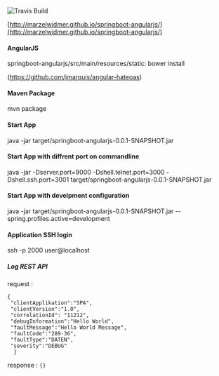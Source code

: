 

![Travis Build](https://travis-ci.org/marzelwidmer/springboot-angularjs.svg?branch=master)

[http://marzelwidmer.github.io/springboot-angularjs/](http://marzelwidmer.github.io/springboot-angularjs/)


#### AngularJS 
 springboot-angularjs/src/main/resources/static: bower install
 
  (https://github.com/jmarquis/angular-hateoas)

#### Maven Package
mvn package

#### Start App
java -jar target/springboot-angularjs-0.0.1-SNAPSHOT.jar 

#### Start App with diffrent port on commandline
java -jar -Dserver.port=9000 -Dshell.telnet.port=3000 -Dshell.ssh.port=3001 target/springboot-angularjs-0.0.1-SNAPSHOT.jar  

#### Start App with develpment configuration
java -jar target/springboot-angularjs-0.0.1-SNAPSHOT.jar --spring.profiles.active=development

#### Application SSH login
ssh -p 2000 user@localhost


##### Log REST API
request :
```
{
 "clientApplikation":"SPA",
 "clientVersion":"1.0",
 "correlationId": "11212",
 "debugInformation":"Hello World",
 "faultMessage":"Hello World Message",
 "faultCode":"289-36",
 "faultType":"DATEN",
 "severity":"DEBUG"
  }
```
response :
```{}```